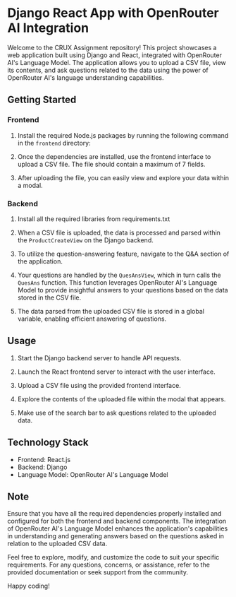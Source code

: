 # Django React App with OpenRouter AI Integration

Welcome to the CRUX Assignment repository! This project showcases a web application built using Django and React, integrated with OpenRouter AI's Language Model. The application allows you to upload a CSV file, view its contents, and ask questions related to the data using the power of OpenRouter AI's language understanding capabilities.

## Getting Started

### Frontend

1. Install the required Node.js packages by running the following command in the `frontend` directory:

2. Once the dependencies are installed, use the frontend interface to upload a CSV file. The file should contain a maximum of 7 fields.

3. After uploading the file, you can easily view and explore your data within a modal.

### Backend
1. Install all the required libraries from requirements.txt

2. When a CSV file is uploaded, the data is processed and parsed within the `ProductCreateView` on the Django backend.

3. To utilize the question-answering feature, navigate to the Q&A section of the application.

4. Your questions are handled by the `QuesAnsView`, which in turn calls the `QuesAns` function. This function leverages OpenRouter AI's Language Model to provide insightful answers to your questions based on the data stored in the CSV file.

5. The data parsed from the uploaded CSV file is stored in a global variable, enabling efficient answering of questions.

## Usage

1. Start the Django backend server to handle API requests.

2. Launch the React frontend server to interact with the user interface.

3. Upload a CSV file using the provided frontend interface.

4. Explore the contents of the uploaded file within the modal that appears.

5. Make use of the search bar to ask questions related to the uploaded data.

## Technology Stack

- Frontend: React.js
- Backend: Django
- Language Model: OpenRouter AI's Language Model

## Note

Ensure that you have all the required dependencies properly installed and configured for both the frontend and backend components. The integration of OpenRouter AI's Language Model enhances the application's capabilities in understanding and generating answers based on the questions asked in relation to the uploaded CSV data.

Feel free to explore, modify, and customize the code to suit your specific requirements. For any questions, concerns, or assistance, refer to the provided documentation or seek support from the community.

Happy coding!
